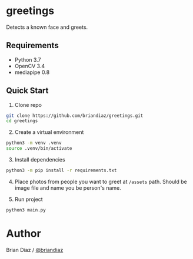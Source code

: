 # greetings
Detects a known face and greets.

## Requirements

* Python 3.7
* OpenCV 3.4
* mediapipe 0.8

## Quick Start

1. Clone repo

```sh
git clone https://github.com/briandiaz/greetings.git
cd greetings
```

2. Create a virtual environment

```sh
python3 -m venv .venv
source .venv/bin/activate
````

3. Install dependencies

```sh
python3 -m pip install -r requirements.txt
```

4. Place photos from people you want to greet at `/assets` path.
Should be image file and name you be person's name.

5. Run project

```sh
python3 main.py
```

# Author

Brian Díaz / [@briandiaz](https://briandiaz.me/)
